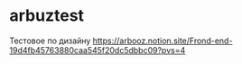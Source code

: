 # arbuztest

Тестовое по дизайну https://arbooz.notion.site/Frond-end-19d4fb45763880caa545f20dc5dbbc09?pvs=4